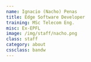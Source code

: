 ```yaml
---
name: Ignacio (Nacho) Penas
title: Edge Software Developer
training: MSc Telecom Eng.
misc: Ex-EPFL
image: /img/staff/nacho.png
class: staff
category: about
cssclass: bandw
---
```

